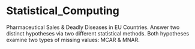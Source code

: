 # Statistical_Computing
Pharmaceutical Sales &amp; Deadly Diseases in EU Countries. Answer two distinct hypotheses via two different statistical methods. Both hypotheses examine two types of missing values: MCAR &amp; MNAR.
